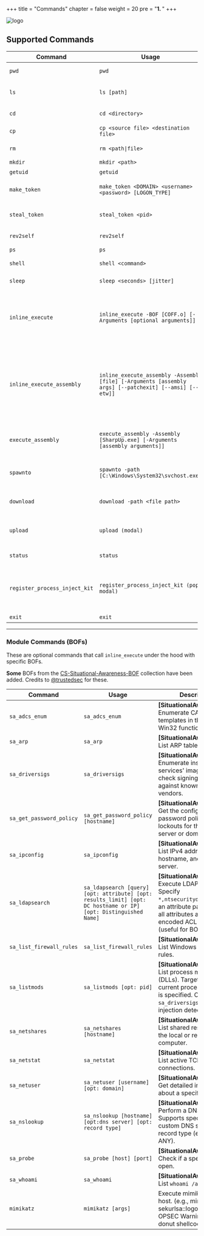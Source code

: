 +++
title = "Commands"
chapter = false
weight = 20
pre = "<b>1. </b>"
+++

![logo](/agents/xenon/Xenon.png?width=600px)

## Supported Commands

| Command         | Usage                                               | Description |
|----------------|-----------------------------------------------------|-------------|
| `pwd`          | `pwd`                                               | Show present working directory. |
| `ls`           | `ls [path]`                                    | List directory information for `<directory>`. |
| `cd`           | `cd <directory>`                           | Change working directory. |
| `cp`           | `cp <source file> <destination file>`             | Copy a file to a new destination. |
| `rm`           | `rm <path\|file>`                     | Remove a directory or file. |
| `mkdir`        | `mkdir <path>`                            | Create a new directory. |
| `getuid`       | `getuid`                                            | Get the current identity. |
| `make_token`   | `make_token <DOMAIN> <username> <password> [LOGON_TYPE]` | Create a token and impersonate it using plaintext credentials. |
| `steal_token`  | `steal_token <pid>`                                 | Steal and impersonate the token of a target process. |
| `rev2self`     | `rev2self`                                          | Revert identity to the original process's token. |
| `ps`           | `ps`                                                | List host processes. |
| `shell`        | `shell <command>`                                   | Runs `{command}` in a terminal. |
| `sleep`        | `sleep <seconds> [jitter]`                          | Change sleep timer and jitter. |
| `inline_execute` | `inline_execute -BOF [COFF.o] [-Arguments [optional arguments]]` | Execute a Beacon Object File in the current process thread and see output. **Warning:** Incorrect argument types can crash the Agent process. |
| `inline_execute_assembly` | `inline_execute_assembly -Assembly [file] [-Arguments [assembly args] [--patchexit] [--amsi] [--etw]]` | Execute a .NET Assembly in the current process using @EricEsquivel's BOF "Inline-EA" (e.g., inline_execute_assembly -Assembly SharpUp.exe -Arguments "audit" --patchexit --amsi --etw) |
| `execute_assembly` | `execute_assembly -Assembly [SharpUp.exe] [-Arguments [assembly arguments]]` | Execute a .NET Assembly in a remote processes and retrieve the output. |
| `spawnto` | `spawnto -path [C:\Windows\System32\svchost.exe]` | Set the full path of the process to use for spawn & inject commands. |
| `download`     | `download -path <file path>`                           | Download a file off the target system (supports UNC path). |
| `upload`       | `upload (modal)`                                            | Upload a file to the target machine by selecting a file from your computer. |
| `status`         | `status`                                              | List C2 connection hosts and their status. |
| `register_process_inject_kit`       | `register_process_inject_kit (pops modal)`                                            | Register a custom BOF to use for process injection (CS compatible). See documentation for requirements. |
| `exit`         | `exit`                                              | Task the implant to exit. |

---

### Module Commands (BOFs)
These are optional commands that call `inline_execute` under the hood with specific BOFs.

**Some** BOFs from the [CS-Situational-Awareness-BOF](https://github.com/trustedsec/CS-Situational-Awareness-BOF) collection have been added.
Credits to [@trustedsec](https://github.com/trustedsec) for these.

| Command                  | Usage                                                         | Description |
|--------------------------|---------------------------------------------------------------|-------------|
| `sa_adcs_enum`          | `sa_adcs_enum`                                               | **[SituationalAwareness]** Enumerate CAs and templates in the AD using Win32 functions. |
| `sa_arp`                | `sa_arp`                                                    | **[SituationalAwareness]** List ARP table. |
| `sa_driversigs`         | `sa_driversigs`                                            | **[SituationalAwareness]** Enumerate installed services' image paths to check signing certs against known AV/EDR vendors. |
| `sa_get_password_policy` | `sa_get_password_policy [hostname]`                        | **[SituationalAwareness]** Get the configured password policy and lockouts for the target server or domain. |
| `sa_ipconfig`           | `sa_ipconfig`                                              | **[SituationalAwareness]** List IPv4 address, hostname, and DNS server. |
| `sa_ldapsearch`         | `sa_ldapsearch [query] [opt: attribute] [opt: results_limit] [opt: DC hostname or IP] [opt: Distinguished Name]` | **[SituationalAwareness]** Execute LDAP searches. Specify `*,ntsecuritydescriptor` as an attribute parameter for all attributes and base64 encoded ACL of objects (useful for BOFHound). |
| `sa_list_firewall_rules`| `sa_list_firewall_rules`                                   | **[SituationalAwareness]** List Windows firewall rules. |
| `sa_listmods`           | `sa_listmods [opt: pid]`                                   | **[SituationalAwareness]** List process modules (DLLs). Targets the current process if no PID is specified. Complements `sa_driversigs` for AV/EDR injection detection. |
| `sa_netshares`          | `sa_netshares [hostname]`                                 | **[SituationalAwareness]** List shared resources on the local or remote computer. |
| `sa_netstat`            | `sa_netstat`                                             | **[SituationalAwareness]** List active TCP and UDP connections. |
| `sa_netuser`            | `sa_netuser [username] [opt: domain]`                    | **[SituationalAwareness]** Get detailed information about a specific user. |
| `sa_nslookup`           | `sa_nslookup [hostname] [opt:dns server] [opt: record type]` | **[SituationalAwareness]** Perform a DNS query. Supports specifying a custom DNS server and record type (e.g., A, AAAA, ANY). |
| `sa_probe`              | `sa_probe [host] [port]`                                 | **[SituationalAwareness]** Check if a specific port is open. |
| `sa_whoami`             | `sa_whoami`                                             | **[SituationalAwareness]** List `whoami /all`. |
| `mimikatz`          | `mimikatz [args]`                                               | Execute mimikatz on the host. (e.g., mimikatz sekurlsa::logonpasswords) OPSEC Warning: Uses donut shellcode. |
